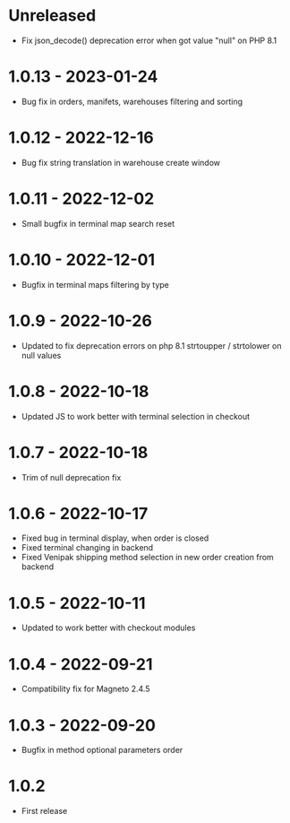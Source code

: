 # Unreleased
- Fix json_decode() deprecation error when got value "null" on PHP 8.1

# 1.0.13 - 2023-01-24
- Bug fix in orders, manifets, warehouses filtering and sorting

# 1.0.12 - 2022-12-16
- Bug fix string translation in warehouse create window

# 1.0.11 - 2022-12-02
- Small bugfix in terminal map search reset

# 1.0.10 - 2022-12-01
- Bugfix in terminal maps filtering by type

# 1.0.9 - 2022-10-26
- Updated to fix deprecation errors on php 8.1 strtoupper / strtolower on null values

# 1.0.8 - 2022-10-18
- Updated JS to work better with terminal selection in checkout

# 1.0.7 - 2022-10-18
- Trim of null deprecation fix

# 1.0.6 - 2022-10-17
- Fixed bug in terminal display, when order is closed
- Fixed terminal changing in backend
- Fixed Venipak shipping method selection in new order creation from backend

# 1.0.5 - 2022-10-11
- Updated to work better with checkout modules

# 1.0.4 - 2022-09-21
- Compatibility fix for Magneto 2.4.5

# 1.0.3 - 2022-09-20
- Bugfix in method optional parameters order

# 1.0.2
- First release